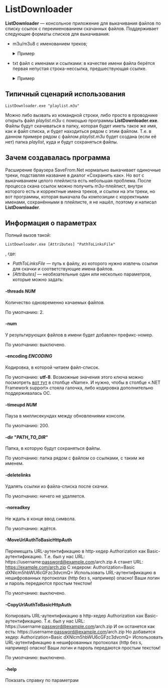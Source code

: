 # ListDownloader
**ListDownloader** — консольное приложение для выкачивания файлов по списку ссылок с переименованием скачанных файлов. Поддерживает следующие форматы списков для выкачивания:
- m3u/m3u8 с именованием треков;
  <details><summary>Пример</summary>
  <p>
    
    **playlist.m3u:**
    ```
    #EXTM3U
    #EXTINF:-1,Чайковский - Симфония №4
    https://example.com/123/456/789/1011.mp3
    #EXTINF:-1,Smile.dk - Doki doki
    https://example.net/s/333/444/0bba235f.mp3
    #EXTINF:-1,Марина Лаврова - За поворотом
    https://example.com/000/song.mp3
    ```
    
    Файлы в папке **playlist** после вызова `ListDownloader.exe "playlist.m3u"`:
    ```
    Чайковский - Симфония №4.mp3
    Smile.dk - Doki doki.mp3
    Марина Лаврова - За поворотом.mp3
    ```
    
  </p>
  </details>

- txt файл с именами и ссылками: в качестве имени файла берётся первая непустая строка-нессылка, предшествующая ссылке.
  <details><summary>Пример</summary>
  <p>
    
    **links.txt:**
    ```
    Чайковский - Симфония №4
    https://example.com/123/456/789/1011.mp3
    Фотография Москвы
    https://example.com/00000/000001/00001.jpg
    ListDownloader_1.0.3
    https://github.com/multiprogramm/ListDownloader/releases/download/1.0.3/ListDownloader.exe
    ```
    
    Файлы в папке **links** после вызова `ListDownloader.exe "links.txt"`:
    ```
    Чайковский - Симфония №4.mp3
    Фотография Москвы.jpg
    ListDownloader_1.0.3.exe
    ```
    
  </p>
  </details>


## Типичный сценарий использования
```Batchfile
ListDownloader.exe "playlist.m3u"
```
Можно либо вызвать из командной строки, либо просто в проводнике открыть файл *playlist.m3u* с помощью программы **ListDownloader.exe**. Файлы будут скачиваться в папку, которая будет иметь такое же имя, как и файл списка, и будет находиться рядом с этим файлом. Т.е. в данном примере рядом с файлом *playlist.m3u* будет создана (если её нет) папка *playlist*, куда и будут сохраняться файлы.


## Зачем создавалась программа
Расширение браузера SaveFrom.Net нормально выкачивает одиночные треки, подставляя название в диалог «Сохранить как». Но вот с выкачиванием целого плейлиста есть небольшая проблема. После процесса скана ссылок можно получить m3u-плейлист, внутри которого есть и корректные имена треков, и ссылки на эти треки, но вот программы, которая выкачала бы композиции с корректными именами, сохранёнными в плейлисте, я не нашёл, поэтому и написал **ListDownloader**.


## Информация о параметрах
Полный вызов такой:
```Batchfile
ListDownloader.exe [Attributes] "PathToLinksFile"
```
, где:
- *PathToLinksFile* — путь к файлу, из которого нужно извлечь ссылки для скачки и соответствующие имена файлов.
- *[Attributes]* — необязательные один или несколько параметров, которые можно задать:

#### -threads *NUM*
Количество одновременно качаемых файлов.

По умолчанию: 2.



#### -num
У результирующих файлов в имени будет добавлен префикс-номер.

По умолчанию: выключено.



#### -encoding *ENCODING*
Кодировка, в которой читаем файл-список.

По умолчанию: **utf-8**.
Возможные значения этого ключа можно посмотреть [вот тут](https://docs.microsoft.com/en-us/dotnet/api/system.text.encoding?view=netframework-4.5.2#list-of-encodings) в столбце «Name». И нужно, чтобы в столбце «.NET Framework support» стояла галочка, либо кодировка дополнительно поддерживалась ОС.



#### -timeupd *NUM*
Пауза в миллисекундах между обновлениями консоли.

По умолчанию: 200.



#### -dir "*PATH_TO_DIR*"
Папка, в которую будут сохраняться файлы.

По умолчанию: папка рядом с файлом со ссылками, с таким же именем.



#### -deletelinks
Удалять ссылки из файла-списка после скачки.

По умолчанию: ничего не удаляется.



#### -noreadkey
Не ждать в конце ввод символа.

По умолчанию: ждётся.



#### -MoveUrlAuthToBasicHttpAuth
Перемещать URL-аутентификацию в http-хедер Authorization как Basic-аутентификацию. Т.е. был у нас URL:
https://username:password@example.com/arch.zip
А станет URL:
https://example.com/arch.zip
С хедером:
Authorization=Basic dXNlcm5hbWU6cGFzc3dvcmQ=
Использовать URL-аутентификацию в нешифрованных протоколах (http без s, например) опасно! Ваши логин и пароль передаются простым текстом!

По умолчанию: выключено.



#### -CopyUrlAuthToBasicHttpAuth
Копировать URL-аутентификацию в http-хедер Authorization как Basic-аутентификацию. Т.е. был у нас URL:
https://username:password@example.com/arch.zip
И он останется как есть:
https://username:password@example.com/arch.zip
Но добавится хедер:
Authorization=Basic dXNlcm5hbWU6cGFzc3dvcmQ=
Использовать URL-аутентификацию в нешифрованных протоколах (http без s, например) опасно! Ваши логин и пароль передаются простым текстом!

По умолчанию: выключено.



#### -help
Показать справку по параметрам
